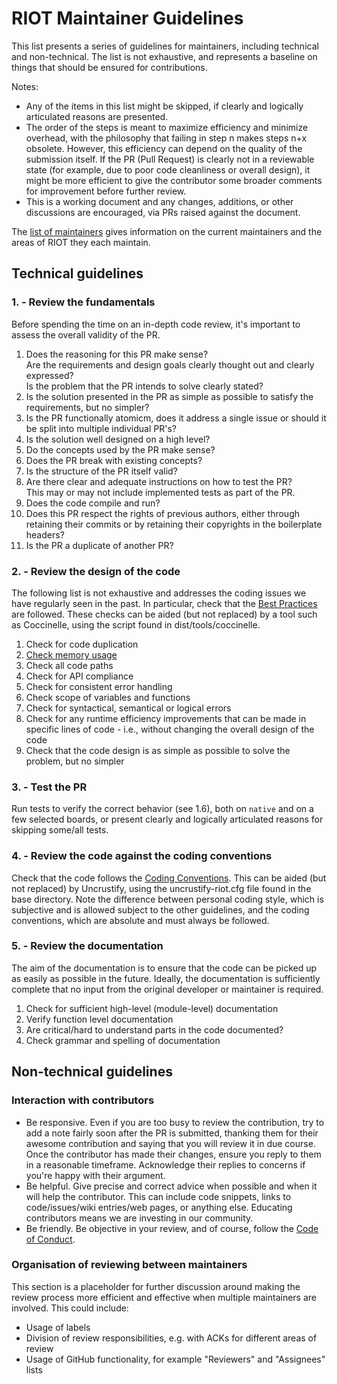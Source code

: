 # RIOT Maintainer Guidelines

This list presents a series of guidelines for maintainers, including technical
and non-technical. The list is not exhaustive, and represents a baseline on
things that should be ensured for contributions.

Notes:
-   Any of the items in this list might be skipped, if clearly and logically
    articulated reasons are presented.
-   The order of the steps is meant to maximize efficiency and minimize
    overhead, with the philosophy that failing in step n makes steps n+x
    obsolete. However, this efficiency can depend on the quality of the
    submission itself. If the PR (Pull Request) is clearly not in a reviewable
    state (for example, due to poor code cleanliness or overall design), it
    might be more efficient to give the contributor some broader comments for
    improvement before further review.
-   This is a working document and any changes, additions, or other discussions
    are encouraged, via PRs raised against the document.

The [list of maintainers] gives information on the current maintainers and the
areas of RIOT they each maintain.


## Technical guidelines

### 1. - Review the fundamentals

Before spending the time on an in-depth code review, it's important to assess
the overall validity of the PR.

1.  Does the reasoning for this PR make sense? \
    Are the requirements and design goals clearly thought out and clearly
    expressed? \
    Is the problem that the PR intends to solve clearly stated?
2.  Is the solution presented in the PR as simple as possible to satisfy the
    requirements, but no simpler?
3.  Is the PR functionally atomicm, does it address a single issue or should
    it be split into multiple individual PR's?
4.  Is the solution well designed on a high level?
5.  Do the concepts used by the PR make sense?
6.  Does the PR break with existing concepts?
7.  Is the structure of the PR itself valid?
8.  Are there clear and adequate instructions on how to test the PR? \
    This may or may not include implemented tests as part of the PR.
9.  Does the code compile and run?
10. Does this PR respect the rights of previous authors, either through
    retaining their commits or by retaining their copyrights in the boilerplate
    headers?
11. Is the PR a duplicate of another PR?


### 2. - Review the design of the code

The following list is not exhaustive and addresses the coding issues we have
regularly seen in the past. In particular, check that the [Best Practices]
are followed. These checks can be aided (but not replaced) by a tool such as
Coccinelle, using the script found in dist/tools/coccinelle.

1.  Check for code duplication
2.  [Check memory usage][Comparing build sizes]
3.  Check all code paths
4.  Check for API compliance
5.  Check for consistent error handling
6.  Check scope of variables and functions
7.  Check for syntactical, semantical or logical errors
8.  Check for any runtime efficiency improvements that can be made in specific
    lines of code - i.e., without changing the overall design of the code
9.  Check that the code design is as simple as possible to solve the problem,
    but no simpler


### 3. - Test the PR

Run tests to verify the correct behavior (see 1.6), both on `native` and on a
few selected boards, or present clearly and logically articulated reasons for
skipping some/all tests.


### 4. - Review the code against the coding conventions

Check that the code follows the [Coding Conventions]. This can be aided (but not
replaced) by Uncrustify, using the uncrustify-riot.cfg file found in the base
directory. Note the difference between personal coding style, which is
subjective and is allowed subject to the other guidelines, and the coding
conventions, which are absolute and must always be followed.


### 5. - Review the documentation

The aim of the documentation is to ensure that the code can be picked up as
easily as possible in the future. Ideally, the documentation is sufficiently
complete that no input from the original developer or maintainer is required.

1.  Check for sufficient high-level (module-level) documentation
2.  Verify function level documentation
3.  Are critical/hard to understand parts in the code documented?
4.  Check grammar and spelling of documentation


## Non-technical guidelines

### Interaction with contributors

-   Be responsive. Even if you are too busy to review the contribution, try to
    add a note fairly soon after the PR is submitted, thanking them for their
    awesome contribution and saying that you will review it in due course. Once
    the contributor has made their changes, ensure you reply to them in a
    reasonable timeframe. Acknowledge their replies to concerns if you're happy
    with their argument.
-   Be helpful. Give precise and correct advice when possible and when it will
    help the contributor. This can include code snippets, links to
    code/issues/wiki entries/web pages, or anything else. Educating contributors
    means we are investing in our community.
-   Be friendly. Be objective in your review, and of course, follow the
    [Code of Conduct].


### Organisation of reviewing between maintainers

This section is a placeholder for further discussion around making the review
process more efficient and effective when multiple maintainers are involved.
This could include:

-   Usage of labels
-   Division of review responsibilities, e.g. with ACKs for different areas of
    review
-   Usage of GitHub functionality, for example "Reviewers" and "Assignees" lists

[list of maintainers]: https://github.com/RIOT-OS/RIOT/wiki/Maintainers
[Best Practices]: https://github.com/RIOT-OS/RIOT/wiki/Best-Practice-for-RIOT-Programming
[Comparing build sizes]: https://github.com/RIOT-OS/RIOT/wiki/Comparing-build-sizes
[Coding Conventions]: https://github.com/RIOT-OS/RIOT/wiki/Coding-conventions
[Code of Conduct]: https://github.com/RIOT-OS/RIOT/blob/master/CODE_OF_CONDUCT.md
